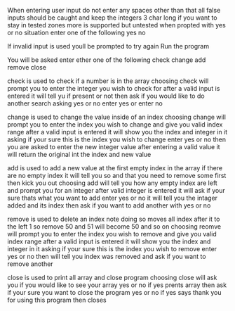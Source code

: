 When entering user input do not enter any spaces other than that all false inputs should be caught and keep the integers 3 char long if you want to stay in tested zones more is supported but untested when propted with yes or no situation enter one of the following yes no

If invalid input is used youll be prompted to try again Run the program

You will be asked enter ether one of the following check change add remove close

check is used to check if a number is in the array choosing check will prompt you to enter the integer you wish to check for after a valid input is entered it will tell yu if present or not then ask if you would like to do another search asking yes or no enter yes or enter no

change is used to change the value inside of an index choosing change will prompt you to enter the index you wish to change and give you valid index range after a valid input is entered it will show you the index and integer in it asking if your sure this is the index you wish to change enter yes or no then you are asked to enter the new integer value after entering a valid value it will return the original int the index and new value

add is used to add a new value at the first empty index in the array if there are no empty index it will tell you so and that you need to remove some first then kick you out choosing add will tell you how any empty index are left and prompt you for an integer after valid integer is entered it will ask if your sure thats what you want to add enter yes or no it will tell you the intager added and its index then ask if you want to add another with yes or no

remove is used to delete an index note doing so moves all index after it to the left 1 so remove 50 and 51 will become 50 and so on choosing reomve will prompt you to enter the index you wish to remove and give you valid index range after a valid input is entered it will show you the index and integer in it asking if your sure this is the index you wish to remove enter yes or no then will tell you index was removed and ask if you want to remove another

close is used to print all array and close program choosing close will ask you if you would like to see your array yes or no if yes prents array then ask if your sure you want to close the program yes or no if yes says thank you for using this program then closes
